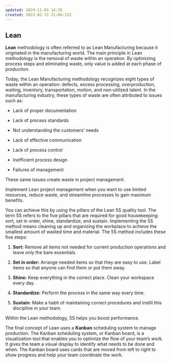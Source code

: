 ```yaml
---
updated: 2024-11-03 14:35
created: 2022-02-15 21:04:23Z
---
```


## **Lean**

**Lean** methodology is often referred to as Lean Manufacturing because it originated in the manufacturing world. The main principle in Lean methodology is the removal of waste within an operation. By optimizing process steps and eliminating waste, only value is added at each phase of production.

Today, the Lean Manufacturing methodology recognizes eight types of waste within an operation: defects, excess processing, overproduction, waiting, inventory, transportation, motion, and non-utilized talent. In the manufacturing industry, these types of waste are often attributed to issues such as:

- Lack of proper documentation
    
- Lack of process standards
    
- Not understanding the customers’ needs
    
- Lack of effective communication
    
- Lack of process control
    
- Inefficient process design
    
- Failures of management
    

These same issues create waste in project management.

Implement Lean project management when you want to use limited resources, reduce waste, and streamline processes to gain maximum benefits.

You can achieve this by using the pillars of the Lean 5S quality tool. The term 5S refers to the five pillars that are required for good housekeeping: sort, set in order, shine, standardize, and sustain. Implementing the 5S method means cleaning up and organizing the workplace to achieve the smallest amount of wasted time and material. The 5S method includes these five steps:

1.  **Sort:** Remove all items not needed for current production operations and leave only the bare essentials.
    
2.  **Set in order:** Arrange needed items so that they are easy to use. Label items so that anyone can find them or put them away.
    
3.  **Shine:** Keep everything in the correct place. Clean your workspace every day.
    
4.  **Standardize:** Perform the process in the same way every time.
    
5.  **Sustain:** Make a habit of maintaining correct procedures and instill this discipline in your team.
    

Within the Lean methodology, 5S helps you boost performance.

The final concept of Lean uses a **Kanban** scheduling system to manage production. The Kanban scheduling system, or Kanban board, is a visualization tool that enables you to optimize the flow of your team’s work. It gives the team a visual display to identify what needs to be done and when. The Kanban board uses cards that are moved from left to right to show progress and help your team coordinate the work.